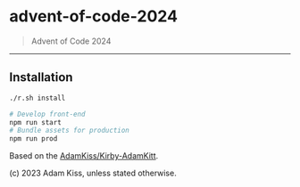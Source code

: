 # advent-of-code-2024

> Advent of Code 2024

---

## Installation

``` bash
./r.sh install

# Develop front-end
npm run start
# Bundle assets for production
npm run prod
```
Based on the [AdamKiss/Kirby-AdamKitt](https://github.com/adamkiss/kirby-adamkitt).

(c) 2023 Adam Kiss, unless stated otherwise.
